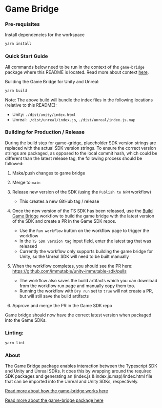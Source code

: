 # Game Bridge

### Pre-requisites

Install dependencies for the workspace

```bash
yarn install
```

### Quick Start Guide

All commands below need to be run in the context of the `game-bridge` package where this README is located. Read more about context [here](../../README.md#context).

Building the Game Bridge for Unity and Unreal:

```bash
yarn build
```

Note: The above build will bundle the index files in the following locations (relative to this README):
- Unity: `./dist/unity/index.html`
- Unreal: `./dist/unreal/index.js`, `./dist/unreal/index.js.map`

### Building for Production / Release

During the build step for game-gridge, placeholder SDK version strings are replaced with the actual SDK version strings. To ensure the correct version strings are packaged, as opposed to the local commit hash, which could be different than the latest release tag, the following process should be followed:

1. Make/push changes to game bridge

2. Merge to `main`

3. Release new version of the SDK (using the `Publish to NPM` workflow)
   - This creates a new GitHub tag / release

4. Once the new version of the TS SDK has been released, use the [Build Game Bridge](https://github.com/immutable/ts-immutable-sdk/actions/workflows/build-game-bridge.yaml) workflow to build the game bridge with the latest version of the SDK and create a PR in the Game SDK repos.
   - Use the `Run workflow` button on the workflow page to trigger the workflow
   - In the `TS SDK version tag` input field, enter the latest tag that was released
   - Currently the workflow only supports building the game bridge for Unity, so the Unreal SDK will need to be built manually

5. When the workflow completes, you should see the PR here: https://github.com/immutable/unity-immutable-sdk/pulls
   - The workflow also saves the build artifacts which you can download from the workflow run page and manually copy them too.
   - Running the workflow with `Dry run` set to `true` will not create a PR, but will still save the build artifacts

6. Approve and merge the PR in the Game SDK repo

Game bridge should now have the correct latest version when packaged into the Game SDKs.

### Linting:

```bash
yarn lint
```

### About

The Game Bridge package enables interaction between the Typescript SDK and Unity and Unreal SDKs. It does this by wrapping around the required SDK packages and generating an (index.js & index.js.map)/index.html file that can be imported into the Unreal and Unity SDKs, respectively.

[Read more about how the game-bridge works here](https://immutable.atlassian.net/wiki/spaces/GSK/pages/2307129395/Game+SDK+Overview)

[Read more about the game-bridge package here](../../README.md#game-bridge)
